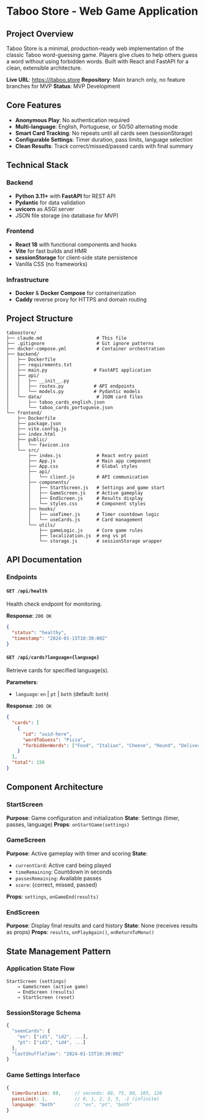 # Taboo Store - Web Game Application

## Project Overview

Taboo Store is a minimal, production-ready web implementation of the classic Taboo word-guessing game. Players give clues to help others guess a word without using forbidden words. Built with React and FastAPI for a clean, extensible architecture.

**Live URL**: https://itaboo.store
**Repository**: Main branch only, no feature branches for MVP
**Status**: MVP Development

## Core Features

- **Anonymous Play**: No authentication required
- **Multi-language**: English, Portuguese, or 50/50 alternating mode
- **Smart Card Tracking**: No repeats until all cards seen (sessionStorage)
- **Configurable Settings**: Timer duration, pass limits, language selection
- **Clean Results**: Track correct/missed/passed cards with final summary

## Technical Stack

### Backend
- **Python 3.11+** with **FastAPI** for REST API
- **Pydantic** for data validation
- **uvicorn** as ASGI server
- JSON file storage (no database for MVP)

### Frontend
- **React 18** with functional components and hooks
- **Vite** for fast builds and HMR
- **sessionStorage** for client-side state persistence
- Vanilla CSS (no frameworks)

### Infrastructure
- **Docker** & **Docker Compose** for containerization
- **Caddy** reverse proxy for HTTPS and domain routing

## Project Structure

```
taboostore/
├── claude.md                    # This file
├── .gitignore                   # Git ignore patterns
├── docker-compose.yml           # Container orchestration
├── backend/
│   ├── Dockerfile
│   ├── requirements.txt
│   ├── main.py                 # FastAPI application
│   ├── api/
│   │   ├── __init__.py
│   │   ├── routes.py           # API endpoints
│   │   └── models.py           # Pydantic models
│   └── data/                    # JSON card files
│       ├── taboo_cards_english.json
│       └── taboo_cards_portuguese.json
└── frontend/
    ├── Dockerfile
    ├── package.json
    ├── vite.config.js
    ├── index.html
    ├── public/
    │   └── favicon.ico
    └── src/
        ├── index.js             # React entry point
        ├── App.js               # Main app component
        ├── App.css              # Global styles
        ├── api/
        │   └── client.js        # API communication
        ├── components/
        │   ├── StartScreen.js   # Settings and game start
        │   ├── GameScreen.js    # Active gameplay
        │   ├── EndScreen.js     # Results display
        │   └── styles.css       # Component styles
        ├── hooks/
        │   ├── useTimer.js      # Timer countdown logic
        │   └── useCards.js      # Card management
        └── utils/
            ├── gameLogic.js     # Core game rules
            ├── localization.js  # eng vs pt
            └── storage.js       # sessionStorage wrapper
```

## API Documentation

### Endpoints

#### `GET /api/health`
Health check endpoint for monitoring.

**Response**: `200 OK`
```json
{
  "status": "healthy",
  "timestamp": "2024-01-15T10:30:00Z"
}
```

#### `GET /api/cards?language={language}`
Retrieve cards for specified language(s).

**Parameters**:
- `language`: `en` | `pt` | `both` (default: `both`)

**Response**: `200 OK`
```json
{
  "cards": [
    {
      "id": "uuid-here",
      "wordToGuess": "Pizza",
      "forbiddenWords": ["Food", "Italian", "Cheese", "Round", "Delivery"]
    }
  ],
  "total": 150
}
```

## Component Architecture

### StartScreen
**Purpose**: Game configuration and initialization
**State**: Settings (timer, passes, language)
**Props**: `onStartGame(settings)`

### GameScreen
**Purpose**: Active gameplay with timer and scoring
**State**:
- `currentCard`: Active card being played
- `timeRemaining`: Countdown in seconds
- `passesRemaining`: Available passes
- `score`: {correct, missed, passed}

**Props**: `settings`, `onGameEnd(results)`

### EndScreen
**Purpose**: Display final results and card history
**State**: None (receives results as props)
**Props**: `results`, `onPlayAgain()`, `onReturnToMenu()`

## State Management Pattern

### Application State Flow
```
StartScreen (settings)
    → GameScreen (active game)
    → EndScreen (results)
    → StartScreen (reset)
```

### SessionStorage Schema
```javascript
{
  "seenCards": {
    "en": ["id1", "id2", ...],
    "pt": ["id3", "id4", ...]
  },
  "lastShuffleTime": "2024-01-15T10:30:00Z"
}
```

### Game Settings Interface
```javascript
{
  timerDuration: 60,     // seconds: 60, 75, 90, 105, 120
  passLimit: 1,          // 0, 1, 2, 3, 5, -1 (infinite)
  language: "both"       // "en", "pt", "both"
}
```

